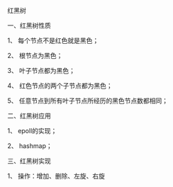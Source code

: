 红黑树

一、红黑树性质

1、 每个节点不是红色就是黑色；

2、 根节点为黑色；

3、 叶子节点都为黑色；

4、 红色节点的两个子节点都为黑色；

5、 任意节点到所有叶子节点所经历的黑色节点数都相同；



二、红黑树应用

1、 epoll的实现；

2、 hashmap；



三、红黑树实现

1、 操作：增加、删除、左旋、右旋
